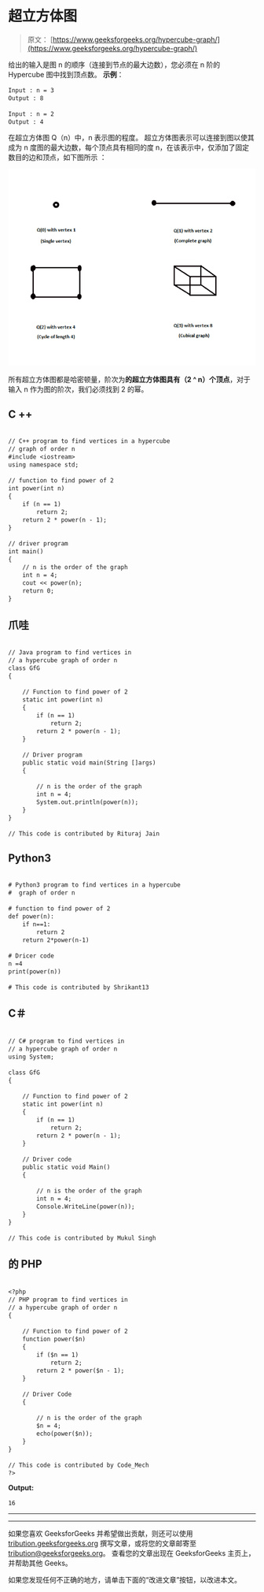 # 超立方体图

> 原文： [https://www.geeksforgeeks.org/hypercube-graph/](https://www.geeksforgeeks.org/hypercube-graph/)

给出的输入是图 n 的顺序（连接到节点的最大边数），您必须在 n 阶的 Hypercube 图中找到顶点数。
 **示例**：

```
Input : n = 3
Output : 8

Input : n = 2
Output : 4

```

在超立方体图 Q（n）中，n 表示图的程度。 超立方体图表示可以连接到图以使其成为 n 度图的最大边数，每个顶点具有相同的度 n，在该表示中，仅添加了固定数目的边和顶点，如下图所示 ：

![](img/397e7fc171f7c4fa7bc2e8dc42f750da.png)

所有超立方体图都是哈密顿量，阶次为**的超立方体图具有（2 ^ n）个顶点**，对于输入 n 作为图的阶次，我们必须找到 2 的幂。

## C ++

```

// C++ program to find vertices in a hypercube  
// graph of order n 
#include <iostream> 
using namespace std; 

// function to find power of 2 
int power(int n) 
{ 
    if (n == 1) 
        return 2; 
    return 2 * power(n - 1); 
} 

// driver program 
int main() 
{ 
    // n is the order of the graph 
    int n = 4; 
    cout << power(n); 
    return 0; 
} 

```

## 爪哇

```

// Java program to find vertices in  
// a hypercube graph of order n  
class GfG 
{ 

    // Function to find power of 2  
    static int power(int n)  
    {  
        if (n == 1)  
            return 2;  
        return 2 * power(n - 1);  
    }  

    // Driver program  
    public static void main(String []args) 
    { 

        // n is the order of the graph  
        int n = 4; 
        System.out.println(power(n)); 
    } 
} 

// This code is contributed by Rituraj Jain 

```

## Python3

```

# Python3 program to find vertices in a hypercube  
#  graph of order n 

# function to find power of 2 
def power(n): 
    if n==1: 
        return 2
    return 2*power(n-1) 

# Dricer code 
n =4
print(power(n)) 

# This code is contributed by Shrikant13 

```

## C＃

```

// C# program to find vertices in  
// a hypercube graph of order n  
using System; 

class GfG 
{ 

    // Function to find power of 2  
    static int power(int n)  
    {  
        if (n == 1)  
            return 2;  
        return 2 * power(n - 1);  
    }  

    // Driver code  
    public static void Main() 
    { 

        // n is the order of the graph  
        int n = 4; 
        Console.WriteLine(power(n)); 
    } 
} 

// This code is contributed by Mukul Singh 

```

## 的 PHP

```

<?php 
// PHP program to find vertices in  
// a hypercube graph of order n  
{ 

    // Function to find power of 2  
    function power($n)  
    {  
        if ($n == 1)  
            return 2;  
        return 2 * power($n - 1);  
    }  

    // Driver Code 
    { 

        // n is the order of the graph  
        $n = 4; 
        echo(power($n)); 
    } 
} 

// This code is contributed by Code_Mech 
?> 

```

**Output:**

```
16

```



* * *

* * *

如果您喜欢 GeeksforGeeks 并希望做出贡献，则还可以使用 [tribution.geeksforgeeks.org](https://contribute.geeksforgeeks.org/) 撰写文章，或将您的文章邮寄至 tribution@geeksforgeeks.org。 查看您的文章出现在 GeeksforGeeks 主页上，并帮助其他 Geeks。

如果您发现任何不正确的地方，请单击下面的“改进文章”按钮，以改进本文。